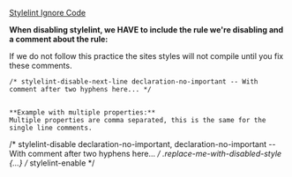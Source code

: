 [Stylelint Ignore Code](https://stylelint.io/user-guide/ignore-code/)


**When disabling stylelint, we HAVE to include the rule we're disabling and a comment about the rule:**

If we do not follow this practice the sites styles will not compile until you fix these comments.

```
/* stylelint-disable-next-line declaration-no-important -- With comment after two hyphens here... */


**Example with multiple properties:**
Multiple properties are comma separated, this is the same for the single line comments.
```
/* stylelint-disable declaration-no-important, declaration-no-important -- With comment after two hyphens here... */
	.replace-me-with-disabled-style {...}
/* stylelint-enable */
```